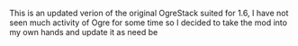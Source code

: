 This is an updated verion of the original OgreStack suited for 1.6, I have not seen much activity of Ogre for some time so I decided to take the mod into my own hands and update it as need be
